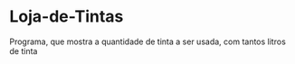# Loja-de-Tintas
Programa, que mostra a quantidade de tinta a ser usada, com tantos litros de tinta 
